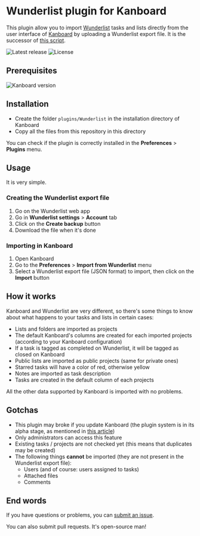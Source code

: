# Wunderlist plugin for Kanboard

This plugin allow you to import [Wunderlist](http://www.wunderlist.com/) tasks and lists directly from the user interface of [Kanboard](http://kanboard.net/) by uploading a Wunderlist export file. It is the successor of [this script](https://github.com/EpocDotFr/WunderlistToKanboard).

![Latest release](https://img.shields.io/github/release/EpocDotFr/kanboard-wunderlist.svg?link=https://github.com/EpocDotFr/kanboard-wunderlist&link=https://github.com/EpocDotFr/kanboard-wunderlist/releases) ![License](https://img.shields.io/github/license/EpocDotFr/kanboard-wunderlist.svg) 

## Prerequisites

![Kanboard version](https://img.shields.io/badge/Kanboard-1.0.19-red.svg?link=http://kanboard.net&link=http://kanboard.net/news/version-1.0.19)

## Installation

- Create the folder `plugins/Wunderlist` in the installation directory of Kanboard
- Copy all the files from this repository in this directory

You can check if the plugin is correctly installed in the **Preferences** > **Plugins** menu.

## Usage

It is very simple.

### Creating the Wunderlist export file

  1. Go on the Wunderlist web app
  2. Go in **Wunderlist settings** > **Account** tab
  3. Click on the **Create backup** button
  4. Download the file when it's done

### Importing in Kanboard

  1. Open Kanboard
  2. Go to the **Preferences** > **Import from Wunderlist** menu
  3. Select a Wunderlist export file (JSON format) to import, then click on the **Import** button

## How it works

Kanboard and Wunderlist are very different, so there's some things to know about what happens to your tasks and lists in certain cases:

  * Lists and folders are imported as projects
  * The default Kanboard's columns are created for each imported projects (according to your Kanboard configuration)
  * If a task is tagged as completed on Wunderlist, it will be tagged as closed on Kanboard
  * Public lists are imported as public projects (same for private ones)
  * Starred tasks will have a color of red, otherwise yellow
  * Notes are imported as task description
  * Tasks are created in the default column of each projects

All the other data supported by Kanboard is imported with no problems.

## Gotchas

  * This plugin may broke if you update Kanboard (the plugin system is in its alpha stage, as mentioned in [this article](http://kanboard.net/news/version-1.0.19))
  * Only administrators can access this feature
  * Existing tasks / projects are not checked yet (this means that duplicates may be created)
  * The following things **cannot** be imported (they are not present in the Wunderlist export file):
    * Users (and of course: users assigned to tasks)
    * Attached files
    * Comments

## End words

If you have questions or problems, you can [submit an issue](https://github.com/EpocDotFr/kanboard-wunderlist/issues).

You can also submit pull requests. It's open-source man!
